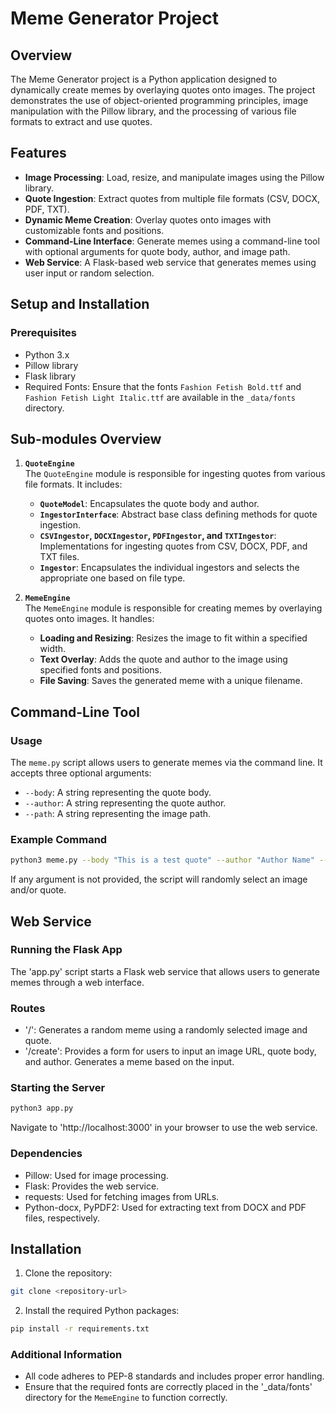 # Meme Generator Project

## Overview
The Meme Generator project is a Python application designed to dynamically create memes by overlaying quotes onto images. The project demonstrates the use of object-oriented programming principles, image manipulation with the Pillow library, and the processing of various file formats to extract and use quotes.

## Features
- **Image Processing**: Load, resize, and manipulate images using the Pillow library.
- **Quote Ingestion**: Extract quotes from multiple file formats (CSV, DOCX, PDF, TXT).
- **Dynamic Meme Creation**: Overlay quotes onto images with customizable fonts and positions.
- **Command-Line Interface**: Generate memes using a command-line tool with optional arguments for quote body, author, and image path.
- **Web Service**: A Flask-based web service that generates memes using user input or random selection.

## Setup and Installation

### Prerequisites
- Python 3.x
- Pillow library
- Flask library
- Required Fonts: Ensure that the fonts `Fashion Fetish Bold.ttf` and `Fashion Fetish Light Italic.ttf` are available in the `_data/fonts` directory.

## Sub-modules Overview

1. **`QuoteEngine`**  
   The `QuoteEngine` module is responsible for ingesting quotes from various file formats. It includes:
   - **`QuoteModel`**: Encapsulates the quote body and author.
   - **`IngestorInterface`**: Abstract base class defining methods for quote ingestion.
   - **`CSVIngestor`, `DOCXIngestor`, `PDFIngestor`, and `TXTIngestor`**: Implementations for ingesting quotes from CSV, DOCX, PDF, and TXT files.
   - **`Ingestor`**: Encapsulates the individual ingestors and selects the appropriate one based on file type.

2. **`MemeEngine`**  
   The `MemeEngine` module is responsible for creating memes by overlaying quotes onto images. It handles:
   - **Loading and Resizing**: Resizes the image to fit within a specified width.
   - **Text Overlay**: Adds the quote and author to the image using specified fonts and positions.
   - **File Saving**: Saves the generated meme with a unique filename.

## Command-Line Tool

### Usage
The `meme.py` script allows users to generate memes via the command line. It accepts three optional arguments:
- `--body`: A string representing the quote body.
- `--author`: A string representing the quote author.
- `--path`: A string representing the image path.

### Example Command
```sh
python3 meme.py --body "This is a test quote" --author "Author Name" --path "./_data/photos/dog/xander_1.jpg" 
```
If any argument is not provided, the script will randomly select an image and/or quote.

## Web Service

### Running the Flask App
The 'app.py' script starts a Flask web service that allows users to generate memes through a web interface.

### Routes
- '/': Generates a random meme using a randomly selected image and quote.
- '/create': Provides a form for users to input an image URL, quote body, and author. Generates a meme based on the input.

### Starting the Server
```sh
python3 app.py
```
Navigate to 'http://localhost:3000' in your browser to use the web service.

### Dependencies
- Pillow: Used for image processing.
- Flask: Provides the web service.
- requests: Used for fetching images from URLs.
- Python-docx, PyPDF2: Used for extracting text from DOCX and PDF files, respectively.

## Installation
1. Clone the repository:
   
```sh
git clone <repository-url>
```

2. Install the required Python packages:

```sh
pip install -r requirements.txt 
```

### Additional Information
- All code adheres to PEP-8 standards and includes proper error handling.
- Ensure that the required fonts are correctly placed in the '_data/fonts' directory for the `MemeEngine` to function correctly.
